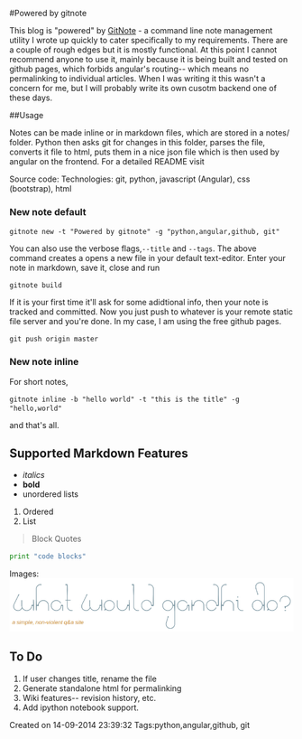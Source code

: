#Powered by gitnote

This blog is "powered" by [GitNote](lekhakpadmanabh.github.io) - a command line note management utility I wrote up quickly to cater specifically to my requirements. There are a couple of rough edges but it is mostly functional. At this point I cannot recommend anyone to use it, mainly because it is being built and tested on github pages, which forbids angular's routing-- which means no permalinking to individual articles. When I was writing it this wasn't a concern for me, but I will probably write its own cusotm backend one of these days.

##Usage

Notes can be made inline or in markdown files, which are stored in a notes/ folder. Python then asks git for changes in this folder, parses the file, converts it file to html, puts them in a nice json file which is then used by angular on the frontend. For a detailed README visit 

Source code: 
Technologies: git, python, javascript (Angular), css (bootstrap), html

### New note default

```
gitnote new -t "Powered by gitnote" -g "python,angular,github, git"

```

You can also use the verbose flags,`--title` and  `--tags`. The above command creates a opens a new file in your default text-editor. Enter your note in markdown, save it, close and run 

```
gitnote build
```

If it is your first time it'll ask for some adidtional info, then your note is tracked and committed. Now you just push to whatever is your remote static file server and you're done. In my case, I am using the free github pages.

```
git push origin master
```

### New note inline

For short notes, 

```
gitnote inline -b "hello world" -t "this is the title" -g "hello,world"
```

and that's all.






## Supported Markdown Features

* *italics*
* __bold__
* unordered lists

1. Ordered
2. List

>Block Quotes

```python
print "code blocks"
```

Images: ![wwgd](./images/wwgd.png)



## To Do

1. If user changes title, rename the file
2. Generate standalone html for permalinking
3. Wiki features-- revision history, etc.
4. Add ipython notebook support.


Created on 14-09-2014 23:39:32
Tags:python,angular,github, git

